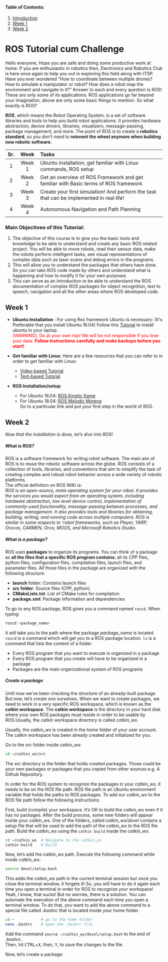 #### Table of Contents:
1. [Introduction](#ros-tutorial-cum-challenge)
1. [Week 1](#week-1)
1. [Week 2](#week-2)


# ROS Tutorial cum Challenge

Hello everyone,
Hope you are safe and doing some productive work at home. If you are enthusiastic in robotics then, Electronics and Robotics Club is here once again to help you out in exploring this field along with ITSP.
Have you ever wondered “How to coordinate between multiple drones? How to simulate a manipulator or robot? How does a robot map the environment and navigate in it?” Answer to each and every question is ROS! These are only some of its applications. ROS applications go far beyond your imagination, above are only some basic things to mention. So what exactly is ROS?

___ROS___, which means the Robot Operating System, is a set of software libraries and tools to help you build robot applications. It provides hardware abstraction, device drivers, libraries, visualizers, message-passing, package management, and more. The point of ROS is to create a __robotics standard__, so you don't need to __reinvent the wheel anymore when building new robotic software.__


| Sr. | Week   | Tasks |
:---: |:------:|:------|
| 1 | Week 1 | Ubuntu installation, get familiar with Linux commands, ROS setup |
| 2	| Week 2 | Get an overview of ROS Framework and get familiar with Basic terms of ROS framework |
| 3	| Week 3 | Create your first simulation! And perform the task that can be implemented in real life! |
| 4	| Week 4 |Autonomous Navigation and Path Planning |

### Main Objectives of this Tutorial:
1. The objective of this course is to give you the basic tools and knowledge to be able to understand and create any basic ROS related project. You will be able to move robots, read their sensor data, make the robots perform intelligent tasks, see visual representations of complex data such as laser scans and debug errors in the programs.
1. This will allow you to understand the packages that others have done. So you can take ROS code made by others and understand what is happening and how to modify it for your own purposes
1. This can serve as an introduction to be able to understand the ROS documentation of complex ROS packages for object recognition, text to speech, navigation and all the other areas where ROS developed code.

## Week 1
* __Ubuntu Installation__ :
For using Ros framework Ubuntu is necessary:
(It's Preferable that you install Ubuntu 16.04)
Follow this [Tutorial](https://parthvpatil.github.io/tutorial/2019/06/03/ubuntu.html "Ubuntu Installation") to install ubuntu in your laptop.  
<span style="color:red">[WARNING], Do at your own risk! We will be not responsible if you lose your data. __Follow instructions carefully and make backups before you start!__</span>

* __Get familiar with Linux__:
Here are a few resources that you can refer to in order to get familiar with Linux:
	* [Video-based Tutorial](https://www.youtube.com/watch?v=IVquJh3DXUA "Introduction to Linux and Basic Linux Commands for Beginners")
	* [Text-based Tutorial](https://ryanstutorials.net/linuxtutorial/ "Linux Tutorial")

* __ROS Installation/setup__:
	- For Ubuntu 16.04: [ROS Kinetic Kame](http://wiki.ros.org/kinetic/Installation "kinetic/Installation")
	- For Ubuntu 18.04: [ROS Melodic Morena](http://wiki.ros.org/melodic/Installation "melodic/Installation")    
Go to a particular link and put your first step in the world of ROS.


## Week 2
_Now that the installation is done, let’s dive into ROS!_

##### What is ROS?
ROS is a software framework for writing robot software. The main aim of ROS is to reuse the robotic software across the globe. ROS consists of a collection of tools, libraries, and conventions that aim to simplify the task of creating complex and robust robot behavior across a wide variety of robotic platforms.  
The official definition on ROS WiKi is:  
_ROS is an open-source, meta-operating system for your robot. It provides the services you would expect from an operating system, including hardware abstraction, low-level device control, implementation of commonly-used functionality, message-passing between processes, and package management. It also provides tools and libraries for obtaining, building, writing, and running code across multiple computers. ROS is similar in some respects to ‘robot frameworks, such as Player, YARP, Orocos, CARMEN, Orca, MOOS, and Microsoft Robotics Studio._

##### What is a package?
ROS uses __packages__ to organize its programs. You can think of a package as __all the files that a specific ROS program contains__; all its CPP files, python files, configuration files, compilation files, launch files, and parameter files. All those files in the package are organized with the following structure:

* __launch__ folder: Contains launch files
* __src folder__: Source files (CPP, python)
* __CMakeLists.txt__: List of CMake rules for compilation
* __package.xml__: Package information and dependencies

To go to any ROS package, ROS gives you a command named `roscd`. When typing:
```bash
roscd <package_name>
```
It will take you to the path where the package *package_name* is located.  
`roscd` is a command which will get you to a ROS package location. `ls` is a command that lists the content of a folder.  

* Every ROS program that you want to execute is organized in a package
* Every ROS program that you create will have to be organized in a package
* Packages are the main organizational system of ROS programs

##### Create a package
Until now we’ve been checking the structure of an already-built package. But now, let’s create one ourselves. When we want to create packages, we need to work in a very specific ROS workspace, which is known as the __catkin workspace__. The __catkin workspace__ is the directory in your hard disk where your own ROS packages must reside in order to be usable by ROS.Usually, the catkin workspace directory is called *catkin_ws*.  

Usually, the *catkin_ws* is created in the *home* folder of your user account. The catkin workspace has been already created and initialized for you.  

Go to the src folder inside catkin_ws:
```bash
cd ~/catkin_ws/src
```
The *src* directory is the folder that holds created packages. Those could be your own packages or packages that you copied from other sources e.g. A Github Repository.

In order for the ROS system to recognize the packages in your *catkin_ws*, it needs to be on the ROS file path. ROS file path is an Ubuntu environment variable that holds the paths to ROS packages. To add our *catkin_ws* to the ROS file path follow the following instructions.

First, build (compile) your workspace. It’s OK to build the *catkin_ws* even if it has no packages. After the build process, some new folders will appear inside your *catkin_ws*. One of the folders, called *catkin_ws/devel* contains a setup file that will be used to add the path of the *catkin_ws* to the ROS file path. Build the *catkin_ws* using the `catkin build` inside the *catkin_ws*:

```bash
cd ~/catkin_ws	# Navigate to the catkin_ws
catkin build 	# Build
```

Now, let’s add the *catkin_ws* path. Execute the following command while inside *catkin_ws*:
```bash
source devel/setup.bash
```
This adds the *catkin_ws* path in the current terminal session but once you close the terminal window, it forgets it! So, you will have to do it again each time you open a terminal in order for ROS to recognize your workspace! Yeah, I know, that sucks! But no worries, there is a solution. You can automate the execution of the above command each time you open a terminal window. To do that, you want to add the above command to a special file called *.bashrc* that is located inside your home folder.
```bash
cd ~			# go to the home folder
nano .bashrc	# open the .bashrc file
```
Add the command `source ~/catkin_ws/devel/setup.bash` to the end of *.bashrc*.  
Then, hit <kbd>CTRL</kbd>+<kbd>X</kbd>, then, <kbd>Y</kbd>, to save the changes to the file.

Now, let’s create a package:










